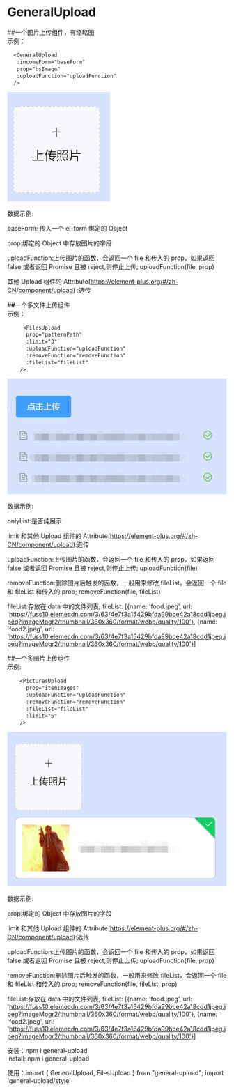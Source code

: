 # GeneralUpload

##一个图片上传组件，有缩略图 <br/>
示例：

      <GeneralUpload
       :incomeForm="baseForm"
       prop="bsImage"
       :uploadFunction="uploadFunction"
      />

![img](https://raw.githubusercontent.com/Alan1034/PicturesServer/main/PicGo_imgs/202108231135353.png?token=AICSKHVN6DVTLAX3RCTF4P3BEM6XQ)

数据示例:

baseForm: 传入一个 el-form 绑定的 Object

prop:绑定的 Object 中存放图片的字段

uploadFunction:上传图片的函数，会返回一个 file 和传入的 prop，如果返回 false 或者返回 Promise 且被 reject,则停止上传;
uploadFunction(file, prop)

其他 Upload 组件的 Attribute(https://element-plus.org/#/zh-CN/component/upload) :选传

##一个多文件上传组件<br/>
示例：

         <FilesUpload
          prop="patternPath"
          :limit="3"
          :uploadFunction="uploadFunction"
          :removeFunction="removeFunction"
          :fileList="fileList"
        />

![img](https://raw.githubusercontent.com/Alan1034/PicturesServer/main/PicGo_imgs/202108231137554.png?token=AICSKHUHZEIRTK5TMMDJSOLBEM67I)

数据示例:

onlyList:是否纯展示

limit 和其他 Upload 组件的 Attribute(https://element-plus.org/#/zh-CN/component/upload):选传

uploadFunction:上传图片的函数，会返回一个 file 和传入的 prop，如果返回 false 或者返回 Promise 且被 reject,则停止上传;
uploadFunction(file)

removeFunction:删除图片后触发的函数，一般用来修改 fileList，会返回一个 file 和 fileList 和传入的 prop;
removeFunction(file, fileList)

fileList:存放在 data 中的文件列表;
fileList: [{name: 'food.jpeg', url: 'https://fuss10.elemecdn.com/3/63/4e7f3a15429bfda99bce42a18cdd1jpeg.jpeg?imageMogr2/thumbnail/360x360/format/webp/quality/100'}, {name: 'food2.jpeg', url: 'https://fuss10.elemecdn.com/3/63/4e7f3a15429bfda99bce42a18cdd1jpeg.jpeg?imageMogr2/thumbnail/360x360/format/webp/quality/100'}]

##一个多图片上传组件<br/>
示例:

        <PicturesUpload
          prop="itemImages"
          :uploadFunction="uploadFunction"
          :removeFunction="removeFunction"
          :fileList="fileList"
          :limit="5"
        />

![img](https://raw.githubusercontent.com/Alan1034/PicturesServer/main/PicGo_imgs/202108231137062.png?token=AICSKHXPKULI5RQ4LG4RHOTBEM65E)

数据示例:

prop:绑定的 Object 中存放图片的字段

limit 和其他 Upload 组件的 Attribute(https://element-plus.org/#/zh-CN/component/upload):选传

uploadFunction:上传图片的函数，会返回一个 file 和传入的 prop，如果返回 false 或者返回 Promise 且被 reject,则停止上传;
uploadFunction(file, prop)

removeFunction:删除图片后触发的函数，一般用来修改 fileList，会返回一个 file 和 fileList 和传入的 prop;
removeFunction(file, fileList, prop)

fileList:存放在 data 中的文件列表;
fileList: [{name: 'food.jpeg', url: 'https://fuss10.elemecdn.com/3/63/4e7f3a15429bfda99bce42a18cdd1jpeg.jpeg?imageMogr2/thumbnail/360x360/format/webp/quality/100'}, {name: 'food2.jpeg', url: 'https://fuss10.elemecdn.com/3/63/4e7f3a15429bfda99bce42a18cdd1jpeg.jpeg?imageMogr2/thumbnail/360x360/format/webp/quality/100'}]

安装：npm i general-upload<br/>
install: npm i general-upload

使用：import { GeneralUpload, FilesUpload } from "general-upload";
import 'general-upload/style'
